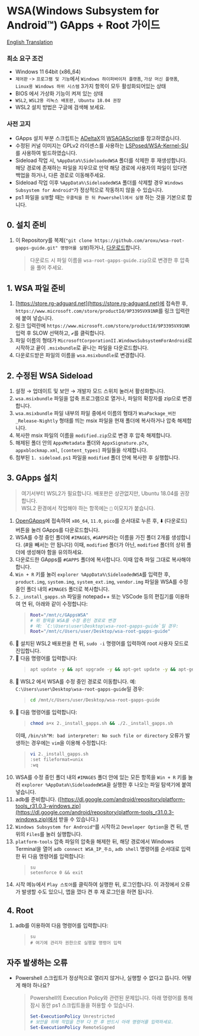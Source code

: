 # WSA(Windows Subsystem for Android™️) GApps + Root 가이드

[English Translation](./ENG_README.md)

### 최소 요구 조건

- Windows 11 64bit (x86_64)<br>
- `제어판` -> `프로그램 및 기능`에서 `Windows 하이퍼바이저 플랫폼`, `가상 머신 플랫폼`, `Linux용 Windows 하위 시스템` 3가지 항목이 모두 활성화되어있는 상태<br>
- BIOS 에서 가상화 기능이 켜져 있는 상태<br>
- `WSL2`, `WSL2용 리눅스 배포판, Ubuntu 18.04 권장`
- WSL2 설치 방법은 구글에 검색해 보세요.

### 사전 고지

- GApps 설치 부분 스크립트는 [ADeltaX](https://github.com/ADeltaX)의 [WSAGAScript](https://github.com/ADeltaX/WSAGAScript)를 참고하였습니다.
- 수정된 커널 이미지는 GPLv2 라이센스를 사용하는 [LSPosed/WSA-Kernel-SU](https://github.com/LSPosed/WSA-Kernel-SU/tree/kernel)를 사용하여 빌드하였습니다.
- Sideload 작업 시, `%AppData%\SideloadedWSA` 폴더를 삭제한 후 재생성합니다. 해당 경로에 존재하는 파일을 지우므로 만약 해당 경로에 사용자의 파일이 있다면 백업을 하거나, 다른 경로로 이동해주세요.
- Sideload 작업 이후 `%AppData%\SideloadedWSA` 폴더를 삭제할 경우 `Windows Subsystem for Android™️`가 정상적으로 작동하지 않을 수 있습니다.
- ps1 파일을 `실행`할 때는 `우클릭을 한 뒤 Powershell에서 실행` 하는 것을 기본으로 합니다.

## 0. 설치 준비

1. 이 Repository를 복제(`"git clone https://github.com/aroxu/wsa-root-gapps-guide.git" 명령어를 실행`)하거나, [다운로드](https://github.com/aroxu/wsa-root-gapps-guide/archive/refs/heads/main.zip)합니다.
   > 다운로드 시 파일 이름을 `wsa-root-gapps-guide.zip`으로 변경한 후 압축을 풀어 주세요.

## 1. WSA 파일 준비

1. [https://store.rg-adguard.net](https://store.rg-adguard.net)에 접속한 후, `https://www.microsoft.com/store/productId/9P3395VX91NR`를 링크 입력란에 붙여 넣습니다.<br>
2. 링크 입력란에 `https://www.microsoft.com/store/productId/9P3395VX91NR` 입력 후 SLOW 선택하고, `✔`를 클릭합니다.<br>
3. 파일 이름의 형태가 `MicrosoftCorporationII.WindowsSubsystemForAndroid`로 시작하고 끝이 `.msixbundle`로 끝나는 파일을 다운로드합니다.<br>
4. 다운로드받은 파일의 이름을 `wsa.msixbundle`로 변경합니다.<br>

## 2. 수정된 WSA Sideload

1.  설정 → 업데이트 및 보안 → 개발자 모드 스위치 눌러서 활성화합니다.<br>
2.  `wsa.msixbundle` 파일을 압축 프로그램으로 열거나, 파일의 확장자를 zip으로 변경합니다.<br>
3.  `wsa.msixbundle` 파일 내부의 파일 중에서 이름의 형태가 `WsaPackage_버전_Release-Nightly` 형태를 띄는 msix 파일을 현재 폴더에 복사하거나 압축 해제합니다.<br>
4.  복사한 msix 파일의 이름을 `modified.zip`으로 변경 후 압축 해제합니다.<br>
5.  해제된 폴더 안의 `AppxMetadata` 폴더와 `AppxSignature.p7x`, `appxblockmap.xml`, `[content_types]` 파일들을 삭제합니다.<br>
6.  첨부된 `1. sideload.ps1` 파일을 `modified` 폴더 안에 복사한 후 실행합니다.<br>

## 3. GApps 설치

> 여기서부터 WSL2가 필요합니다. 배포판은 상관없지만, Ubuntu 18.04를 권장합니다.<br>
> WSL2 환경에서 작업해야 하는 항목에는 `🐧` 이모지가 붙습니다.<br>

1. [OpenGApps](https://opengapps.org/)에 접속하여 `x86_64`, `11.0`, `pico`를 순서대로 누른 후, ⬇️ (다운로드) 버튼을 눌러 GApps를 다운로드합니다.<br>
2. WSA를 수정 중인 폴더에 `#IMAGES`, `#GAPPS`라는 이름을 가진 폴더 2개를 생성합니다. (#을 빼서는 안 됩니다) 이때, `modified` 폴더가 아닌, `modified` 폴더의 상위 폴더에 생성해야 함을 유의하세요.
3. 다운로드한 GApps를 `#GAPPS` 폴더에 복사합니다. 이때 압축 파일 그대로 복사해야 합니다.
4. `Win + R` 키를 눌러 `explorer %AppData%\SideloadedWSA`를 입력한 후, `product.img`, `system.img`, `system_ext.img`, `vendor.img` 파일을 WSA를 수정 중인 폴더 내의 `#IMAGES` 폴더로 복사합니다.
5. `2._install_gapps.sh` 파일을 notepad++ 또는 VSCode 등의 편집기를 이용하여 연 뒤, 아래와 같이 수정합니다:
   > ```bash
   > Root="/mnt/c/GAppsWSA"
   > # 위 항목을 WSA를 수정 중인 경로로 변경
   > # 예: `C:\Users\user\Desktop\wsa-root-gapps-guide`일 경우:
   > Root="/mnt/c/Users/user/Desktop/wsa-root-gapps-guide"
   > ```
6. 🐧 설치된 WSL2 배포판을 켠 뒤, `sudo -i` 명령어를 입력하여 root 사용자 모드로 진입합니다.<br>
7. 🐧 다음 명령어를 입력합니다:
   > ```bash
   > apt update -y && apt upgrade -y && apt-get update -y && apt-get upgrade -y && apt-get install -y unzip lzip wget
   > ```
8. 🐧 WSL2 에서 WSA를 수정 중인 경로로 이동합니다. 예: `C:\Users\user\Desktop\wsa-root-gapps-guide`일 경우:
   > ```bash
   > cd /mnt/c/Users/user/Desktop/wsa-root-gapps-guide
   > ```
9. 🐧 다음 명령어를 입력합니다:
   > ```bash
   > chmod a+x 2._install_gapps.sh && ./2._install_gapps.sh
   > ```
   이때, `/bin/sh^M: bad interpreter: No such file or directory` 오류가 발생하는 경우에는 `vim`을 이용해 수정합니다:
   >```bash
   > vi 2._install_gapps.sh
   > :set fileformat=unix
   > :wq
   >```
10. WSA를 수정 중인 폴더 내의 `#IMAGES` 폴더 안에 있는 모든 항목을 `Win + R` 키를 눌러 `explorer %AppData%\SideloadedWSA`을 실행한 후 나오는 파일 탐색기에 붙여 넣습니다.
11. adb를 준비합니다. ([https://dl.google.com/android/repository/platform-tools_r31.0.3-windows.zip](https://dl.google.com/android/repository/platform-tools_r31.0.3-windows.zip)에서 받을 수 있습니다.)
12. `Windows Subsystem for Android™️`를 시작하고 `Developer Option`을 켠 뒤, 맨 위의 `Files`를 눌러 실행합니다.
13. `platform-tools` 압축 파일의 압축을 해제한 뒤, 해당 경로에서 Windows Terminal을 열어 `adb connect WSA_IP_주소`, `adb shell` 명령어를 순서대로 입력한 뒤 다음 명령어를 입력합니다:
    > ```shell
    > su
    > setenforce 0 && exit
    > ```
14. 시작 메뉴에서 `Play 스토어`를 클릭하여 실행한 뒤, 로그인합니다. 이 과정에서 오류가 발생할 수도 있으니, 앱을 껐다 켠 후 재 로그인을 하면 됩니다.<br>

## 4. Root

1. adb를 이용하여 다음 명령어를 입력합니다:
   > ```shell
   > su
   > # 여기에 관리자 권한으로 실행할 명령어 입력
   > ```

## 자주 발생하는 오류

- Powershell 스크립트가 정상적으로 열리지 않거나, 실행할 수 없다고 뜹니다. 어떻게 해야 하나요?
  > Powershell의 Execution Policy와 관련된 문제입니다. 아래 명령어를 통해 잠시 동안 ps1 스크립트들을 허용할 수 있습니다.
  >
  > ```ps1
  > Set-ExecutionPolicy Unrestricted
  > # 보안을 위해 작업을 전부 다 한 후 반드시 아래 명령어를 입력하세요.
  > Set-ExecutionPolicy RemoteSigned
  > ```

